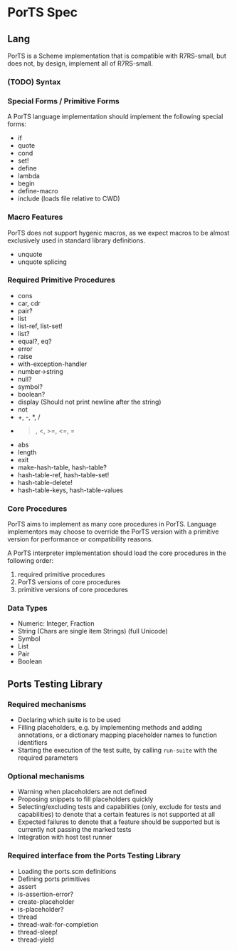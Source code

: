 # PorTS Spec

## Lang 

PorTS is a Scheme implementation that is compatible with R7RS-small, but does not, by design, implement all of R7RS-small.

### (TODO) Syntax


### Special Forms / Primitive Forms
A PorTS language implementation should implement the following special forms:
 - if
 - quote
 - cond
 - set!
 - define
 - lambda
 - begin
 - define-macro
 - include (loads file relative to CWD)

### Macro Features
PorTS does not support hygenic macros, as we expect macros to be almost exclusively used in standard library definitions.

- unquote
- unquote splicing

### Required Primitive Procedures
- cons
- car, cdr
- pair?
- list
- list-ref, list-set!
- list?
- equal?, eq?
- error
- raise
- with-exception-handler
- number->string
- null?
- symbol?
- boolean?
- display (Should not print newline after the string)
- not
- +, -, *, /
- >, <, >=, <=, =
- abs
- length
- exit 
- make-hash-table, hash-table?
- hash-table-ref, hash-table-set!
- hash-table-delete!
- hash-table-keys, hash-table-values

<!-- - apply? -->

<!-- 
Should be ported to PorTS
- length
- append
- string-append
- string-upcase
- string-downcase
- string-split
- string-index str, substr: return index of first occurrence of substr, False if not found at all
- string-replace
- string-trim
- char-whitespace?
-->

### Core Procedures
PorTS aims to implement as many core procedures in PorTS. Language implementors may choose to override the PorTS version with a primitive version for performance or compatibility reasons.

A PorTS interpreter implementation should load the core procedures in the following order:
 1. required primitive procedures
 2. PorTS versions of core procedures
 3. primitive versions of core procedures

### Data Types
- Numeric: Integer, Fraction
- String (Chars are single item Strings) (full Unicode)
- Symbol
- List
- Pair
- Boolean


## Ports Testing Library

### Required mechanisms
- Declaring which suite is to be used
- Filling placeholders, e.g. by implementing methods and adding annotations, or a dictionary mapping placeholder names to function identifiers
- Starting the execution of the test suite, by calling `run-suite` with the required parameters


### Optional mechanisms
- Warning when placeholders are not defined
- Proposing snippets to fill placeholders quickly
- Selecting/excluding tests and capabilities (only, exclude for tests and capabilities) to denote that a certain features is not supported at all
- Expected failures to denote that a feature should be supported but is currently not passing the marked tests
- Integration with host test runner


### Required interface from the Ports Testing Library
- Loading the ports.scm definitions
- Defining ports primitives
 - assert
 - is-assertion-error?
 - create-placeholder
 - is-placeholder?
 - thread
 - thread-wait-for-completion
 - thread-sleep!
 - thread-yield